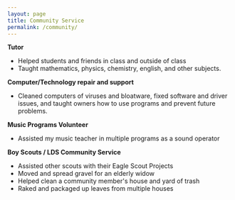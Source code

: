 ```yaml
---
layout: page
title: Community Service
permalink: /community/
---
```

**Tutor**  
- Helped students and friends in class and outside of class
- Taught mathematics, physics, chemistry, english, and other subjects.

**Computer/Technology repair and support**  
- Cleaned computers of viruses and bloatware, fixed software and driver issues, and taught owners how to use programs and prevent future problems.  

**Music Programs Volunteer**  
- Assisted my music teacher in multiple programs as a sound operator

**Boy Scouts / LDS Community Service**  
- Assisted other scouts with their Eagle Scout Projects
- Moved and spread gravel for an elderly widow
- Helped clean a community member's house and yard of trash
- Raked and packaged up leaves from multiple houses
